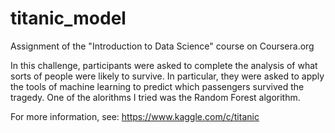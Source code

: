 # titanic_model
Assignment of the "Introduction to Data Science" course on Coursera.org

In this challenge, participants were asked to complete the analysis of what sorts of people were likely to survive. In particular, they were asked to apply the tools of machine learning to predict which passengers survived the tragedy. One of the alorithms I tried was the Random Forest algorithm.

For more information, see: https://www.kaggle.com/c/titanic

